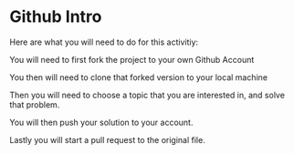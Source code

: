 # Github Intro

Here are what you will need to do for this activitiy: 

You will need to first fork the project to your own Github Account

You then will need to clone that forked version to your local machine

Then you will need to choose a topic that you are interested in, and solve that problem. 

You will then push your solution to your account. 

Lastly you will start a pull request to the original file. 

